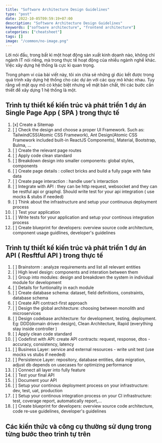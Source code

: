```yaml
---
title: "Software Architecture Design Guidelines"
type: "post"
date: 2022-10-05T09:59:19+07:00
description: "Software Architecture Design Guidelines"
keywords: ["software architecture", "frontend architecture"]
categories: ["cheatsheet"]
tags: []
image: "/common/no-image.png"
---
```


Lời nói đầu, trong bất kì một hoạt động sản xuất kinh doanh nào, không chỉ ngành IT nói riêng, mà trong thực tế hoạt động của nhiều ngành nghề khác. Việc xây dựng hệ thống là cực kì quan trọng.

Trong phạm vi của bài viết này, tôi xin chia sẻ những gì đúc kết được trong quá trình xây dựng hệ thống cho các dự án với các quy mô khác nhau. Tuy rằng về mặt quy mô có khác biệt nhưng về mặt bản chất, thì các bước cần thiết để xây dựng 1 hệ thống là một.

## Trình tự thiết kế kiến trúc và phát triển 1 dự án Single Page App ( SPA ) trong thực tế

1. [x] Create a Sitemap
2. [ ] Check the design and choose a proper UI Framework. Such as: TailwindCSS(Atomic CSS Framework), Ant Design(Atomic CSS Framework included built-in ReactJS Components), Material, Bootstrap, Bulma, ...
3. [ ] Create the relevant page routes
4. [ ] Apply code clean standard
5. [ ] Breakdown design into smaller components: global styles, components
6. [ ] Create page details : collect bricks and build a fully page with fake data
7. [ ] Create page interaction : handle user's interaction
8. [ ] Integrate with API : they can be http request, websocket and they can be restful api or graphql. Should write test for your api integration ( use mocks & stubs if needed)
9. [ ] Think about the infrastructure and setup your continuous deployment process
10. [ ] Test your application
11. [ ] Write tests for your application and setup your continous integration process
12. [ ] Create blueprint for developers: overview source code architecture, component usage guidlines, developer's guidelines

## Trình tự thiết kế kiến trúc và phát triển 1 dự án API ( Resftful API ) trong thực tế

1. [ ] Brainstorm : analyze requirements and list all relevant entities
2. [ ] High level design: components and interation between them
3. [ ] Group into modules: design and breakdown the system in individual module for development
4. [ ] Details for funtionality in each module
5. [ ] Create database schema: dataset, field definitions, constraints, database schema
6. [ ] Create API contract-first approach
7. [ ] Design the global architecture: choosing between monolith and microservices
8. [ ] Design codebase architecture: for development, testing, deployment. Eg: DDD(domain driven design), Clean Architecture, Rapid (everything stay inside controller )
9. [ ] Apply clean code standard
10. [ ] Codefirst with API: create API contracts: request, response, dtos - accuracy, consistency, latency
11. [ ] Business Layer: service and external resources - write unit test (use mocks vs stubs if needed)
12. [ ] Persistence Layer: repository, database entities, data migration, adjust db depends on usecases for optimizing performance
13. [ ] Connect all layer into fully feature
14. [ ] Test your final API
15. [ ] Document your API
16. [ ] Setup your continous deployment process on your infrastructure: dev, test, uat, production
17. [ ] Setup your continous integration process on your CI infrastructure: test, coverage report, automatically report,...
18. [ ] Create blueprint for developers: overview source code architecture, code re-use guidelines, developer's guidelines

## Các kiến thức và công cụ thường sử dụng trong từng bước theo trình tự trên
